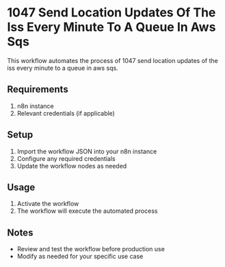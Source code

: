 # 1047 Send Location Updates Of The Iss Every Minute To A Queue In Aws Sqs

This workflow automates the process of 1047 send location updates of the iss every minute to a queue in aws sqs.

## Requirements

1. n8n instance
2. Relevant credentials (if applicable)

## Setup

1. Import the workflow JSON into your n8n instance
2. Configure any required credentials
3. Update the workflow nodes as needed

## Usage

1. Activate the workflow
2. The workflow will execute the automated process

## Notes

- Review and test the workflow before production use
- Modify as needed for your specific use case
